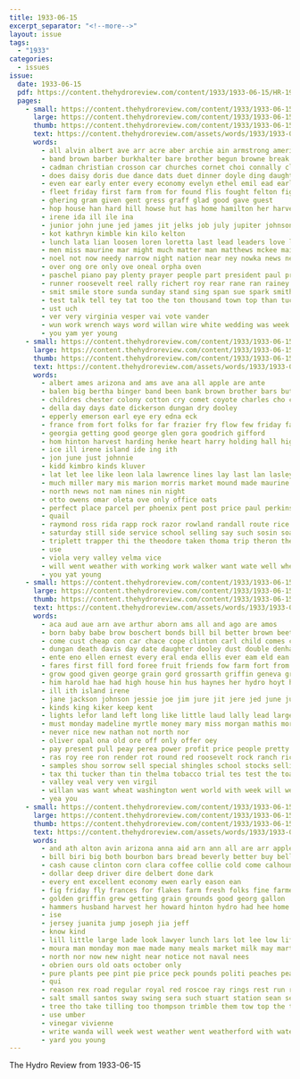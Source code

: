 ```yaml
---
title: 1933-06-15
excerpt_separator: "<!--more-->"
layout: issue
tags:
  - "1933"
categories:
  - issues
issue:
  date: 1933-06-15
  pdf: https://content.thehydroreview.com/content/1933/1933-06-15/HR-1933-06-15.pdf
  pages:
    - small: https://content.thehydroreview.com/content/1933/1933-06-15/small/HR-1933-06-15-01.jpg
      large: https://content.thehydroreview.com/content/1933/1933-06-15/large/HR-1933-06-15-01.jpg
      thumb: https://content.thehydroreview.com/content/1933/1933-06-15/thumbnails/HR-1933-06-15-01.jpg
      text: https://content.thehydroreview.com/assets/words/1933/1933-06-15/HR-1933-06-15-01.txt
      words:
        - all alvin albert ave arr acre aber archie ain armstrong american ale and are ade
        - band brown barber burkhalter bare brother begun browne break brick bedford baptist ben bers but bey both buy bell been bae beryl best business blue brought bells
        - cadman christian crosson car churches cornet choi connally clementi cate congress cox cecil class credit cousin chord caraway carry couch city christine came common cole cordell cheer can church cases cousins
        - does daisy doris due dance dats duet dinner doyle ding daughter doubt day down doh dorion dvorak die
        - even ear early enter every economy evelyn ethel emil ead earl ever ery easy erie elk eld
        - fleet friday first farm from for found flis fought felton fight fate fair forget friends frances full few frank fort forty fall fail fern favor fale frost flower
        - ghering gram given gent gress graff glad good gave guest
        - hop house han hard hill howse hut has home hamilton her harvest held herbert hole hatfield hazel had heidebrecht hydro high how heaton hearing hea harris
        - irene ida ill ile ina
        - junior john june jed james jit jelks job july jupiter johnson
        - kot kathryn kimble kin kilo kelton
        - lunch lata lian loosen loren loretta last lead leaders love lands little lorrie later list left live lane lyle lang lee liber lemon lenora lawton
        - men miss maurine mar might much matter man matthews mckee mai made muse music mansell miller march mars more miler market mae monday marical many mis mildred magi milin morning meas marriage male
        - noel not now needy narrow night nation near ney nowka news neighbors need neighbor niehues nims nim nah numbers neigh nor
        - over ong ore only ove oneal orpha oven
        - paschel piano pay plenty prayer people part president paul present par pair pat pie player pent per pet pro pastor pounds pic place peace
        - runner roosevelt reel rally richert roy rear rane ran rainey randolph reading ruth roses ras ridenour russian
        - smit smile store sunda sunday stand sing span sue spark smith summer sons stockton short stock sit stange stone story spaulding sailor song sil schatz say saturday service sale second seat susie such street solo season soprano sleep spanish shed shock seer session she sparks son shipp strength said special
        - test talk tell tey tat too the ton thousand town top than tucker tia teas thay thing texas take tie tay tears them tes takes
        - ust uch
        - ver very virginia vesper vai vote vander
        - wun work wrench ways word willan wire white wedding was week willie wearing writer weil wilma west world well write water with will wilbur wes worley whit wires wale way weatherford wheat williams
        - you yam yer young
    - small: https://content.thehydroreview.com/content/1933/1933-06-15/small/HR-1933-06-15-02.jpg
      large: https://content.thehydroreview.com/content/1933/1933-06-15/large/HR-1933-06-15-02.jpg
      thumb: https://content.thehydroreview.com/content/1933/1933-06-15/thumbnails/HR-1933-06-15-02.jpg
      text: https://content.thehydroreview.com/assets/words/1933/1933-06-15/HR-1933-06-15-02.txt
      words:
        - albert ames arizona and ams ave ana all apple are ante
        - balen big bertha binger band been bank brown brother bars butter bern blades bey bill bone buckmaster blade business barber box
        - childres chester colony cotton cry comet coyote charles cho clinton coffee caddo can champion cutting city collar
        - della day days date dickerson dungan dry dooley
        - epperly emerson earl eye ery edna eck
        - france from fort folks for far frazier fry flow few friday fair
        - georgia getting good george glen gora goodrich gifford
        - hom hinton harvest harding henke heart harry holding hall high henry hon had hone home hydro hopewell has
        - ice ill irene island ide ing ith
        - jon june just johnnie
        - kidd kimbro kinds kluver
        - lat let lee like leon lala lawrence lines lay last lan lasley lou lin les
        - much miller mary mis marion morris market mound made maurine monday mildred may mills
        - north news not nam nines nin night
        - otto owens omar oleta ove only office oats
        - perfect place parcel per phoenix pent post price paul perkins pert pam present
        - quail
        - raymond ross rida rapp rock razor rowland randall route rice res richardson rup reno ree
        - saturday still side service school selling say such sosin soap scott sale see sam sales store sweet size sunday sie sonday son sells south seen
        - triplett trapper thi the theodore taken thoma trip theron thermos tote
        - use
        - viola very valley velma vice
        - will went weather with working work walker want wate well wheat wells weatherford wolf week ware was williams worlds
        - you yat young
    - small: https://content.thehydroreview.com/content/1933/1933-06-15/small/HR-1933-06-15-03.jpg
      large: https://content.thehydroreview.com/content/1933/1933-06-15/large/HR-1933-06-15-03.jpg
      thumb: https://content.thehydroreview.com/content/1933/1933-06-15/thumbnails/HR-1933-06-15-03.jpg
      text: https://content.thehydroreview.com/assets/words/1933/1933-06-15/HR-1933-06-15-03.txt
      words:
        - aca aud aue arn ave arthur aborn ams all and ago are amos
        - born baby babe brow boschert bonds bill bil better brown beets banker bick buyer buyers but buy bew bond banks bia been bank brother business ben both black bas burley bec beak bee
        - come cust cheap con car chace cope clinton carl child comes che cai cop cloak church chastain can cali colorado cedar clarence cos cobb carry cloud cream certain compo cost
        - dungan death davis day date daughter dooley dust double denham doyle delbert
        - ente eno ellen ernest every eral enda ellis ever eam eld ean
        - fares first fill ford foree fruit friends fow farm fort from full free falling far ferguson for
        - grow good given george grain gord grossarth griffin geneva grapes gee garon
        - him harold hae had high house hin hus haynes her hydro hoyt hall hamilton home haggard han hopewell has henry
        - ill ith island irene
        - jane jackson johnson jessie joe jim jure jit jere jed june july
        - kinds king kiker keep kent
        - lights lefor land left long like little laud lally lead large lie lom lose lesnar lite lime low life last let list loy larger
        - must monday madeline myrtle money mary miss morgan mathis more men mich market mow may much mis made miner mor many million
        - never nice new nathan not north nor
        - oliver opal ona old ore off only offer oey
        - pay present pull peay perea power profit price people pretty proud private pounds payment plenty pale public poor point payne plan peeks peter phoenix poe
        - ras roy ree ron render rot round red roosevelt rock ranch rich reason roof rani
        - samples shou sorrow sell special shingles school stocks selling son simple stomer seller staff saturday small seer shorty styles saad sylvester sun see standard sneed shower saving simpson sister ship seed soon sells stock show sunday spray shock states sesso
        - tax thi tucker than tin thelma tobacco trial tes test the toa taylor tock thom them ton ted trees then troxell trip
        - valley veal very ven virgil
        - willan was want wheat washington went world with week will weeks wildman wife way walter wieland while wit williams weatherford
        - yea you
    - small: https://content.thehydroreview.com/content/1933/1933-06-15/small/HR-1933-06-15-04.jpg
      large: https://content.thehydroreview.com/content/1933/1933-06-15/large/HR-1933-06-15-04.jpg
      thumb: https://content.thehydroreview.com/content/1933/1933-06-15/thumbnails/HR-1933-06-15-04.jpg
      text: https://content.thehydroreview.com/assets/words/1933/1933-06-15/HR-1933-06-15-04.txt
      words:
        - and ath alton avin arizona anna aid arn ann all are arr apple
        - bill biri big both bourbon bars bread beverly better buy bell best bradley bacon brow bottles but butter been beth beets bless bring born boschert bran boy
        - cash cause clinton corn clara coffee collie cold come calhoun can cheese crystal columbus call cream church
        - dollar deep driver dire delbert done dark
        - every ent excellent economy ewen early eason ean
        - fig friday fly frances for flakes farm fresh folks fine farmer fred fuel fruits fancy from forget full few finger first
        - golden griffin grew getting grain grounds good georg gallon
        - hammers husband harvest her howard hinton hydro had hee home high holderman hoi hot huron
        - ise
        - jersey juanita jump joseph jia jeff
        - know kind
        - lill little large lade look lawyer lunch lars lot lee low life
        - moura man monday mon mae made many meals market milk may martin miner
        - north nor now new night near notice not naval nees
        - obrien ours old oats october only
        - pure plants pee pint pie price peck pounds politi peaches pearl powder pop pum purchase pay pound pat plate pete plan per poe patent
        - qui
        - reason rex road regular royal red roscoe ray rings rest run romance roy
        - salt small santos sway swing sera such stuart station sean seater skaggs sugar shu said smith shoot saturday special spray sun store sale sweet see struck seis sons size sin
        - tree tho take tilling too thompson trimble them tow top the thomas test try
        - use umber
        - vinegar vivienne
        - write wanda will week west weather went weatherford with water white want was wilson
        - yard you young
---
```


The Hydro Review from 1933-06-15

<!--more-->

